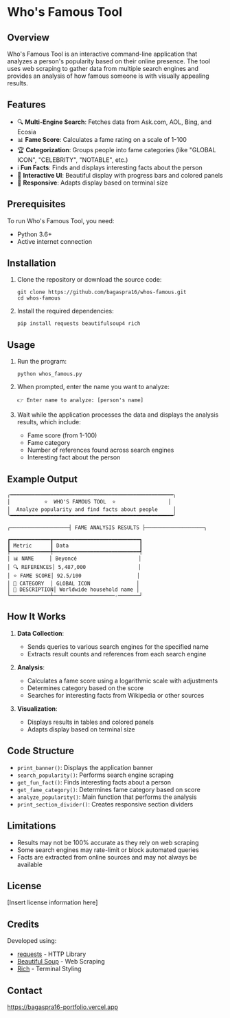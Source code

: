 # Who's Famous Tool

## Overview
Who's Famous Tool is an interactive command-line application that analyzes a person's popularity based on their online presence. The tool uses web scraping to gather data from multiple search engines and provides an analysis of how famous someone is with visually appealing results.

## Features
- 🔍 **Multi-Engine Search**: Fetches data from Ask.com, AOL, Bing, and Ecosia
- 📊 **Fame Score**: Calculates a fame rating on a scale of 1-100
- 🏆 **Categorization**: Groups people into fame categories (like "GLOBAL ICON", "CELEBRITY", "NOTABLE", etc.)
- ℹ️ **Fun Facts**: Finds and displays interesting facts about the person
- 🎨 **Interactive UI**: Beautiful display with progress bars and colored panels
- 📱 **Responsive**: Adapts display based on terminal size

## Prerequisites
To run Who's Famous Tool, you need:
- Python 3.6+
- Active internet connection

## Installation
1. Clone the repository or download the source code:
   ```
   git clone https://github.com/bagaspra16/whos-famous.git
   cd whos-famous
   ```

2. Install the required dependencies:
   ```
   pip install requests beautifulsoup4 rich
   ```

## Usage
1. Run the program:
   ```
   python whos_famous.py
   ```

2. When prompted, enter the name you want to analyze:
   ```
   👉 Enter name to analyze: [person's name]
   ```

3. Wait while the application processes the data and displays the analysis results, which include:
   - Fame score (from 1-100)
   - Fame category
   - Number of references found across search engines
   - Interesting fact about the person

## Example Output
```
╭━━━━━━━━━━━━━━━━━━━━━━━━━━━━━━━━━━━━━━━━━━━━━━━━━━━━━╮
│           ⭐️  WHO'S FAMOUS TOOL  ⭐️                 │
│  Analyze popularity and find facts about people     │
╰━━━━━━━━━━━━━━━━━━━━━━━━━━━━━━━━━━━━━━━━━━━━━━━━━━━━━╯

╭───────────────────┤ FAME ANALYSIS RESULTS ├───────────────────╮

┏━━━━━━━━━━━━━┳━━━━━━━━━━━━━━━━━━━━━━━━━━━━┓
┃ Metric      ┃ Data                       ┃
┡━━━━━━━━━━━━━╇━━━━━━━━━━━━━━━━━━━━━━━━━━━━┩
│ 📊 NAME     │ Beyoncé                    │
│ 🔍 REFERENCES│ 5,487,000                 │
│ ⭐ FAME SCORE│ 92.5/100                  │
│ 👑 CATEGORY  │ GLOBAL ICON               │
│ 📝 DESCRIPTION│ Worldwide household name │
└─────────────┴────────────────────-───────┘
```

## How It Works
1. **Data Collection**:
   - Sends queries to various search engines for the specified name
   - Extracts result counts and references from each search engine

2. **Analysis**:
   - Calculates a fame score using a logarithmic scale with adjustments
   - Determines category based on the score
   - Searches for interesting facts from Wikipedia or other sources

3. **Visualization**:
   - Displays results in tables and colored panels
   - Adapts display based on terminal size

## Code Structure
- `print_banner()`: Displays the application banner
- `search_popularity()`: Performs search engine scraping
- `get_fun_fact()`: Finds interesting facts about a person
- `get_fame_category()`: Determines fame category based on score
- `analyze_popularity()`: Main function that performs the analysis
- `print_section_divider()`: Creates responsive section dividers

## Limitations
- Results may not be 100% accurate as they rely on web scraping
- Some search engines may rate-limit or block automated queries
- Facts are extracted from online sources and may not always be available

## License
[Insert license information here]

## Credits
Developed using:
- [requests](https://requests.readthedocs.io/) - HTTP Library
- [Beautiful Soup](https://www.crummy.com/software/BeautifulSoup/) - Web Scraping
- [Rich](https://github.com/Textualize/rich) - Terminal Styling

## Contact
https://bagaspra16-portfolio.vercel.app